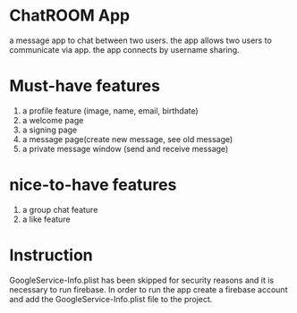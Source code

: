 # ChatROOM App

a message app to chat between two users. the app allows two users to communicate via app. the app connects by username sharing. 

# Must-have features
1) a profile feature (image, name, email, birthdate)
2) a welcome page
3) a signing page 
4) a message page(create new message, see old message)
5) a private message window (send and receive message)

# nice-to-have features
1) a group chat feature 
2) a like feature 



# Instruction

GoogleService-Info.plist has been skipped for security reasons and it is necessary to run firebase. In order to run the app create a firebase account and add the GoogleService-Info.plist file to the project.

